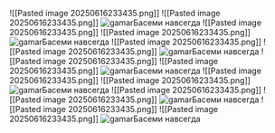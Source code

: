 ![[Pasted image 20250616233435.png]]
![[Pasted image 20250616233435.png]]
![gamarБасеми навсегда](https://i.imgur.com/0pMqNPo.jpeg)
![[Pasted image 20250616233435.png]]
![[Pasted image 20250616233435.png]]
![gamarБасеми навсегда](https://i.imgur.com/0pMqNPo.jpeg)
![[Pasted image 20250616233435.png]]
![[Pasted image 20250616233435.png]]
![gamarБасеми навсегда](https://i.imgur.com/0pMqNPo.jpeg)
![[Pasted image 20250616233435.png]]
![[Pasted image 20250616233435.png]]
![gamarБасеми навсегда](https://i.imgur.com/0pMqNPo.jpeg)
![[Pasted image 20250616233435.png]]
![[Pasted image 20250616233435.png]]
![gamarБасеми навсегда](https://i.imgur.com/0pMqNPo.jpeg)
![[Pasted image 20250616233435.png]]
![[Pasted image 20250616233435.png]]
![gamarБасеми навсегда](https://i.imgur.com/0pMqNPo.jpeg)
![[Pasted image 20250616233435.png]]
![[Pasted image 20250616233435.png]]
![gamarБасеми навсегда](https://i.imgur.com/0pMqNPo.jpeg)